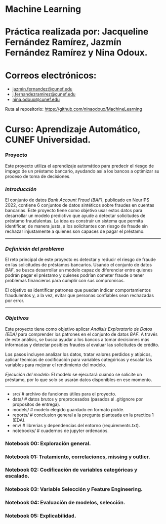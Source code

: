 # Machine Learning

# Práctica realizada por: Jacqueline Fernández Ramírez, Jazmín Fernández Ramírez y Nina Odoux.

# Correos electrónicos:
* jazmin.fernandez@cunef.edu
* j.fernandezramirez@cunef.edu
* nina.odoux@cunef.edu

Ruta al repositorio: https://github.com/ninaodoux/MachineLearning

# Curso: Aprendizaje Automático, CUNEF Universidad.

### Proyecto

Este proyecto utiliza el aprendizaje automático para predecir el riesgo de impago de un préstamo bancario, ayudando así a los bancos a optimizar su proceso de toma de decisiones.

### *Introducción*

El conjunto de datos *Bank Account Fraud (BAF)*, publicado en NeurIPS 2022, contiene 6 conjuntos de datos sintéticos sobre fraudes en cuentas bancarias. Este proyecto tiene como objetivo usar estos datos para desarrollar un modelo predictivo que ayude a detectar solicitudes de préstamo fraudulentas. La idea es construir un sistema que permita identificar, de manera justa, a los solicitantes con riesgo de fraude sin rechazar injustamente a quienes son capaces de pagar el préstamo.

---

### *Definición del problema*

El reto principal de este proyecto es detectar y reducir el riesgo de fraude en las solicitudes de préstamos bancarios. Usando el conjunto de datos *BAF*, se busca desarrollar un modelo capaz de diferenciar entre quienes podrán pagar el préstamo y quienes podrían cometer fraude o tener problemas financieros para cumplir con sus compromisos.

El objetivo es identificar patrones que puedan indicar comportamientos fraudulentos y, a la vez, evitar que personas confiables sean rechazadas por error.

---

### *Objetivos*

Este proyecto tiene como objetivo aplicar *Análisis Exploratorio de Datos (EDA)* para comprender los patrones en el conjunto de datos *BAF*. A través de este análisis, se busca ayudar a los bancos a tomar decisiones más informadas y detectar posibles fraudes al evaluar las solicitudes de crédito.

Los pasos incluyen analizar los datos, tratar valores perdidos y atípicos, aplicar técnicas de codificación para variables categóricas y escalar las variables para mejorar el rendimiento del modelo.

*Ejecución del modelo:* El modelo se ejecutará cuando se solicite un préstamo, por lo que solo se usarán datos disponibles en ese momento.


---



- src/          # archivo de funciones útiles para el proyecto.
- data/         # datos brutos y  preprocesados (pasados al .gitignore por propositos de entrega).
- models/       # modelo elegido guardado en formato pickle.
- reports/      # conclusion general a la pregunta planteada en la practica 1 (EDA).
- env/          # librerias y dependencias del entorno (requirements.txt).
- notebooks/    # cuadernos de jupyter ordenados.



### Notebook 00: Exploración general. 
### Notebook 01: Tratamiento, correlaciones, missing y outlier.
### Notebook 02: Codificación de variables categóricas y escalado.
### Notebook 03: Variable Selección y Feature Engineering.
### Notebook 04: Evaluación de modelos, selección.
### Notebook 05: Explicabilidad.